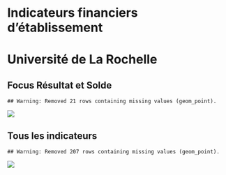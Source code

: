Indicateurs financiers d’établissement
================

# Université de La Rochelle

## Focus Résultat et Solde

    ## Warning: Removed 21 rows containing missing values (geom_point).

![](université_de_la_rochelle_files/figure-gfm/etab.focus-1.png)<!-- -->

## Tous les indicateurs

    ## Warning: Removed 207 rows containing missing values (geom_point).

![](université_de_la_rochelle_files/figure-gfm/etab-1.png)<!-- -->
